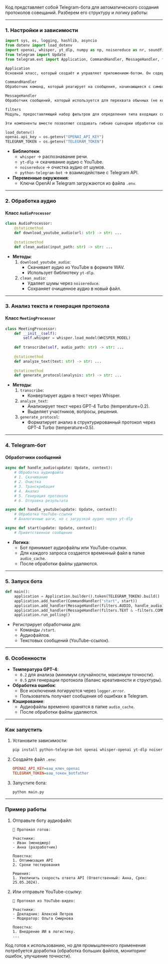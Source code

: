 Код представляет собой Telegram-бота для автоматического создания протоколов совещаний. Разберем его структуру и логику работы:

---

### **1. Настройки и зависимости**
```python
import sys, os, logging, hashlib, asyncio
from dotenv import load_dotenv
import openai, whisper, yt_dlp, numpy as np, noisereduce as nr, soundfile as sf
from telegram import Update
from telegram.ext import Application, CommandHandler, MessageHandler, filters - Эта строка кода импортирует из модуля telegram.ext (часть библиотеки python-telegram-bot) следующие компоненты:

Application
Основной класс, который создаёт и управляет приложением-ботом. Он содержит логику запуска, обработки входящих обновлений (updates) и управления диспетчером (dispatcher) для регистрации обработчиков.

CommandHandler
Обработчик команд, который реагирует на сообщения, начинающиеся с символа «/» (например, /start, /help). При получении такой команды вызывается указанная функция-обработчик.

MessageHandler
Обработчик сообщений, который используется для перехвата обычных (не командных) сообщений, таких как текст, аудио, изображения и т.д. С помощью фильтров можно настраивать, какие именно сообщения обрабатывать.

filters
Модуль, предоставляющий набор фильтров для определения типа входящих сообщений (например, filters.TEXT, filters.AUDIO и т.д.). Это позволяет точно задавать, какие типы сообщений должен обрабатывать конкретный обработчик.

Эти компоненты вместе позволяют создавать гибкие сценарии обработки сообщений и команд в Telegram-ботах, обеспечивая разделение логики и удобство масштабирования проекта.

load_dotenv()
openai.api_key = os.getenv("OPENAI_API_KEY")
TELEGRAM_TOKEN = os.getenv("TELEGRAM_TOKEN")
```
- **Библиотеки**:
  - `whisper` → распознавание речи.
  - `yt-dlp` → скачивание аудио с YouTube.
  - `noisereduce` → очистка аудио от шумов.
  - `python-telegram-bot` → взаимодействие с Telegram API.
- **Переменные окружения**:
  - Ключи OpenAI и Telegram загружаются из файла `.env`.

---

### **2. Обработка аудио**
#### **Класс `AudioProcessor`**
```python
class AudioProcessor:
    @staticmethod
    def download_youtube_audio(url: str) -> str: ...
    
    @staticmethod
    def clean_audio(input_path: str) -> str: ...
```
- **Методы**:
  1. `download_youtube_audio`:
     - Скачивает аудио из YouTube в формате WAV.
     - Использует библиотеку `yt-dlp`.
  2. `clean_audio`:
     - Удаляет шумы через `noisereduce`.
     - Сохраняет очищенное аудио в новый файл.

---

### **3. Анализ текста и генерация протокола**
#### **Класс `MeetingProcessor`**
```python
class MeetingProcessor:
    def __init__(self):
        self.whisper = whisper.load_model(WHISPER_MODEL)
        
    def transcribe(self, audio_path: str) -> str: ...
    
    @staticmethod
    def analyze_text(text: str) -> str: ...
    
    @staticmethod
    def generate_protocol(analysis: str) -> str: ...
```
- **Методы**:
  1. `transcribe`:
     - Конвертирует аудио в текст через Whisper.
  2. `analyze_text`:
     - Анализирует текст через GPT-4 Turbo (temperature=0.2).
     - Выделяет участников, вопросы, решения.
  3. `generate_protocol`:
     - Форматирует анализ в структурированный протокол через GPT-4 Turbo (temperature=0.5).

---

### **4. Telegram-бот**
#### **Обработчики сообщений**
```python
async def handle_audio(update: Update, context):
    # Обработка аудиофайла
    # 1. Скачивание
    # 2. Очистка
    # 3. Транскрибация
    # 4. Анализ
    # 5. Генерация протокола
    # 6. Отправка результата

async def handle_youtube(update: Update, context):
    # Обработка YouTube-ссылки
    # Аналогичные шаги, но с загрузкой аудио через yt-dlp

async def start(update: Update, context):
    # Приветственное сообщение
```
- **Логика**:
  - Бот принимает аудиофайлы или YouTube-ссылки.
  - Для каждого запроса создается временный файл в папке `audio_cache`.
  - После обработки файлы удаляются.

---

### **5. Запуск бота**
```python
def main():
    application = Application.builder().token(TELEGRAM_TOKEN).build()
    application.add_handler(CommandHandler("start", start))
    application.add_handler(MessageHandler(filters.AUDIO, handle_audio))
    application.add_handler(MessageHandler(filters.TEXT & ~filters.COMMAND, handle_youtube))
    application.run_polling()
```
- Регистрирует обработчики для:
  - Команды `/start`.
  - Аудиофайлов.
  - Текстовых сообщений (YouTube-ссылок).

---

### **6. Особенности**
- **Температура GPT-4**:
  - `0.2` для анализа (минимум случайности, максимум точности).
  - `0.5` для генерации протокола (баланс креативности и структуры).
- **Обработка ошибок**:
  - Все исключения логируются через `logger.error`.
  - Пользователь получает сообщения об ошибках в Telegram.
- **Кэширование**:
  - Аудиофайлы временно хранятся в папке `audio_cache`.
  - После обработки файлы удаляются.

---

### **Как запустить**
1. Установите зависимости:
   ```bash
   pip install python-telegram-bot openai whisper-openai yt-dlp noisereduce soundfile numpy python-dotenv
   ```
2. Создайте файл `.env`:
   ```ini
   OPENAI_API_KEY=ваш_ключ_openai
   TELEGRAM_TOKEN=ваш_токен_botfather
   ```
3. Запустите бота:
   ```bash
   python main.py
   ```

---

### **Пример работы**
1. Отправьте боту аудиофайл:
   ```
   🤖 Протокол готов:

   Участники:
   - Иван (менеджер)
   - Анна (разработчик)

   Повестка:
   1. Оптимизация API
   2. Сроки тестирования

   Решения:
   1. Увеличить скорость ответа API (Ответственный: Анна, Срок: 25.05.2024).
   ```
2. Или отправьте YouTube-ссылку:
   ```
   🎥 Протокол из YouTube-видео:

   Участники:
   - Докладчик: Алексей Петров
   - Модератор: Ольга Смирнова

   Повестка:
   1. Внедрение ИИ в логистику.
   ...
   ```

Код готов к использованию, но для промышленного применения потребуется доработка (обработка больших файлов, мониторинг ошибок, улучшение точности).
